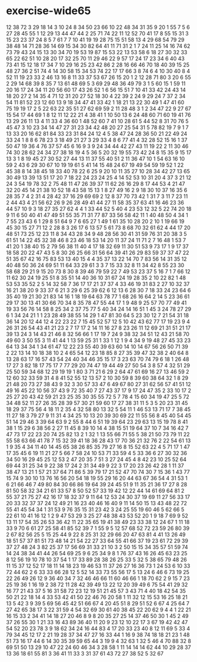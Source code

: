 # exercise-wide65
12
38
72
3
29
18
14
3
10
24
8
34
50
23
66
10
22
48
34
31
35
9
20
1
55
7
5
6
27
28
45
55
1
12
29
13
44
47
44
2
25
71
74
22
11
12
52
70
41
17
8
55
15
31
3
15
23
23
37
24
8
5
7
61
7
7
10
41
19
19
28
75
15
51
58
13
4
29
68
54
79
29
38
48
14
71
28
36
14
69
15
34
30
82
64
41
11
71
31
2
1
7
24
11
25
14
16
74
62
73
79
43
24
15
13
30
34
70
19
53
19
87
15
53
22
13
53
58
6
18
27
30
32
33
65
22
62
51
10
28
20
17
32
25
70
11
29
46
22
9
57
17
24
17
23
34
6
40
43
73
41
15
12
18
17
34
7
10
29
16
25
23
42
86
2
28
16
66
46
70
18
40
39
15
25
48
27
36
2
51
74
4
14
30
58
15
34
53
74
22
17
17
66
3
8
74
6
4
10
30
40
8
4
52
11
19
23
33
2
46
13
16
8
11
33
37
53
67
26
15
20
1
2
12
28
71
80
3
20
6
55
2
29
14
68
39
8
35
7
13
61
48
69
5
3
69
29
48
36
49
79
3
1
5
60
15
1
59
11
20
16
17
24
34
11
20
56
60
17
43
26
52
1
6
56
15
51
7
10
41
33
42
24
43
14
18
20
27
2
14
35
4
71
12
31
20
27
52
18
30
4
22
39
2
24
9
29
24
7
37
2
34
54
11
81
52
23
12
60
13
9
18
34
47
41
33
42
1
18
21
13
22
30
49
1
47
41
60
75
19
19
17
2
5
22
63
22
35
51
27
62
69
59
2
11
28
48
3
1
2
34
47
22
9
27
67
15
54
17
44
69
1
8
12
11
12
22
21
4
38
41
1
10
50
13
6
24
48
60
71
60
19
41
76
13
29
26
11
13
4
11
33
4
36
60
1
48
52
60
7
41
10
28
61
5
44
52
8
31
70
76
5
45
47
3
10
23
34
14
47
27
31
23
34
42
48
20
27
25
54
31
5
78
82
19
7
9
1
7
13
33
20
16
62
81
84
33
23
31
84
24
12
4
5
38
47
24
28
36
50
21
22
49
24
33
24
1
8
8
6
78
23
3
18
49
21
27
3
29
33
4
8
6
77
41
4
32
28
52
15
16
1
37
50
47
19
36
4
76
37
57
45
6
16
9
3
9
24
34
44
42
27
43
11
19
22
2
11
30
46
74
30
28
62
24
34
27
38
18
19
4
5
36
5
20
32
19
55
73
42
24
8
15
35
9
15
17
13
3
1
8
19
45
27
30
52
27
44
13
11
37
55
40
51
2
11
36
47
10
1
54
63
16
10
59
2
43
6
29
30
67
10
19
19
61
5
41
14
15
48
24
67
19
49
54
59
19
52
1
22
45
38
8
14
38
45
18
33
40
78
22
6
25
9
20
10
11
35
27
10
28
34
42
27
13
65
30
49
13
39
13
51
17
20
7
18
22
24
23
24
25
4
14
52
53
10
31
20
4
37
3
21
12
24
3
54
19
78
32
2
75
48
11
47
26
39
37
11
62
26
16
29
8
17
44
53
4
21
47
32
20
45
14
21
38
10
52
18
43
58
15
13
1
8
27
49
16
2
9
18
30
10
37
16
35
6
28
35
7
4
2
31
4
28
42
37
16
29
69
69
2
12
8
37
70
73
42
1
31
7
3
11
7
23
11
2
44
43
4
21
56
62
26
9
26
28
49
41
44
27
11
58
35
37
63
41
16
46
23
36
44
57
10
9
3
18
27
35
27
62
4
4
1
33
44
52
5
40
4
23
53
12
32
5
22
74
20
18
9
11
6
50
40
41
47
49
51
55
35
71
31
77
87
33
56
58
42
11
1
40
48
50
4
34
1
7
55
23
43
6
1
29
8
51
64
9
7
6
65
27
1
49
1
61
35
10
28
20
2
10
1
19
66
19
45
30
15
27
71
12
2
28
8
3
26
17
6
13
57
5
61
73
8
68
70
32
61
62
4
44
17
20
48
51
73
25
12
23
11
8
34
43
28
34
9
48
28
56
30
41
31
59
76
31
20
38
3
5
61
51
14
22
45
32
38
46
8
23
46
18
53
14
20
11
37
24
11
71
2
7
16
48
1
53
7
41
20
1
38
40
15
2
79
56
38
11
40
4
17
18
32
69
11
30
51
53
9
73
17
1
9
17
37
18
58
20
22
47
43
5
8
30
26
25
66
31
56
64
39
41
26
29
83
59
37
37
47
22
51
35
67
42
16
75
83
53
13
40
15
4
4
35
37
13
22
14
70
7
83
56
14
31
35
12
40
48
50
36
24
69
51
11
64
33
29
61
3
3
7
15
33
32
8
11
34
42
8
55
23
30
58
68
29
21
9
15
20
73
8
30
8
39
46
79
59
22
7
49
53
23
37
5
16
7
1
7
66
12
11
62
30
24
19
25
51
8
35
51
14
40
36
10
31
67
24
19
28
35
2
10
22
82
1
48
53
53
35
52
2
5
14
32
58
7
36
17
17
21
37
37
4
33
46
19
31
83
2
27
10
32
37
16
21
38
20
9
33
37
6
21
3
29
6
25
39
62
6
12
13
6
28
30
7
18
33
24
23
64
6
35
40
19
21
30
21
83
14
16
1
18
19
64
63
78
77
1
68
26
16
64
2
14
5
23
36
61
29
17
30
13
41
30
66
70
34
8
35
78
47
55
44
17
1
9
48
9
25
57
70
77
49
41
19
33
56
76
14
58
8
25
34
2
37
75
77
5
40
34
24
14
16
51
1
45
3
24
78
27
29
6
1
34
24
21
1
1
23
28
49
38
55
14
29
1
47
81
30
64
5
23
30
12
7
21
54
31
18
36
14
20
12
44
12
4
22
23
22
7
15
45
52
57
12
5
10
42
43
62
77
17
19
23
9
4
26
31
26
54
43
41
21
23
2
7
17
17
2
14
11
16
27
8
23
26
11
12
69
21
31
51
21
17
39
13
24
3
14
43
21
46
8
32
56
66
1
17
19
7
24
9
38
32
34
51
12
43
21
58
70
49
60
3
50
55
3
11
41
44
1
13
59
25
31
1
33
1
12
1
9
4
34
9
19
48
27
45
33
23
64
13
34
34
1
34
61
47
12
22
23
55
40
39
63
60
14
10
14
67
56
26
50
71
39
2
22
13
14
10
18
38
10
2
4
65
54
12
23
18
85
8
27
35
39
47
32
38
2
40
64
8
13
28
63
17
16
57
43
54
24
40
34
46
35
15
17
3
23
63
70
74
79
6
18
1
26
48
17
27
3
82
18
17
75
17
7
77
29
20
74
47
19
44
49
27
50
54
3
8
57
4
32
51
29
25
50
59
34
68
12
29
19
19
1
80
3
71
21
6
29
2
64
47
61
69
16
27
13
46
59
2
12
60
32
33
59
31
4
8
41
52
55
12
13
57
2
10
30
59
8
39
60
38
64
32
1
8
29
21
48
20
73
27
38
43
9
32
3
30
57
33
47
6
49
67
80
27
31
62
56
57
41
51
12
49
16
45
22
10
56
37
43
9
72
35
40
7
27
43
37
17
9
17
24
47
35
2
33
10
17
2
25
27
20
43
42
59
21
23
25
35
30
35
55
72
5
7
78
4
15
60
34
19
47
25
5
72
34
48
52
11
27
26
35
28
39
57
30
21
59
60
17
27
38
31
11
5
3
5
20
23
31
45
18
29
37
75
56
4
18
11
2
35
4
32
58
80
13
32
5
54
11
1
46
53
13
71
17
7
38
45
11
27
18
3
79
27
9
11
31
4
34
25
10
13
20
39
30
69
22
11
55
56
8
45
40
54
45
51
14
29
46
3
39
64
63
9
2
55
8
44
6
51
19
39
64
23
29
63
13
15
19
78
8
41
38
1
15
29
6
38
56
2
27
11
45
8
39
10
14
4
38
15
51
19
64
37
10
7
34
16
42
7
47
73
17
22
23
20
74
25
82
13
2
1
32
1
13
55
66
71
55
5
38
21
50
73
79
11
22
55
58
63
66
41
78
7
15
32
39
41
18
36
28
43
17
70
36
21
32
76
2
22
54
61
13
1
9
35
4
34
11
40
14
45
65
38
26
85
35
79
27
16
8
15
52
63
22
4
5
71
17
1
47
17
35
45
6
19
11
21
27
5
66
7
58
24
10
53
71
33
59
4
5
33
36
6
27
30
32
36
34
50
16
29
45
25
12
53
2
47
20
35
7
51
3
27
24
45
4
8
42
23
10
25
52
64
69
44
31
25
34
9
22
38
17
24
2
31
34
49
9
22
3
17
20
23
26
42
28
1
11
37
38
47
13
21
1
57
21
37
64
71
86
5
39
79
17
21
52
47
70
74
30
7
15
36
1
43
77
15
74
9
30
10
13
76
16
56
20
54
18
19
55
29
16
20
44
63
67
36
54
4
31
53
1
6
21
66
46
7
49
80
84
30
66
86
19
64
39
24
45
51
9
11
35
21
36
17
27
8
28
81
50
58
32
34
21
61
33
57
8
50
52
57
33
19
42
12
22
44
14
61
69
64
81
2
55
37
21
75
27
42
16
17
18
32
37
9
11
64
12
53
24
30
37
19
69
11
27
56
33
17
20
33
32
37
37
24
12
49
21
16
23
40
46
16
40
9
11
14
50
15
13
43
48
22
72
55
41
45
54
34
1
31
53
9
76
35
15
31
23
42
3
24
25
55
19
60
46
5
62
66
5
22
61
10
41
16
12
1
2
9
47
53
29
3
25
27
48
38
43
53
52
20
1
9
18
7
69
9
52
13
11
17
54
35
26
53
36
42
11
22
35
65
19
41
38
49
23
33
38
12
24
67
1
11
18
33
9
70
6
61
27
25
58
41
85
52
39
7
1
55
9
5
12
57
68
52
72
23
59
26
80
39
2
67
82
56
25
5
15
25
44
9
22
8
25
31
32
29
66
20
47
63
81
4
41
13
26
49
18
51
57
37
81
51
73
48
14
21
54
22
27
33
64
55
41
66
37
19
23
61
72
29
39
37
27
48
24
3
82
25
37
17
56
69
31
33
21
10
3
2
50
15
15
34
35
57
51
59
74
14
24
38
34
41
44
26
54
69
25
9
6
25
34
9
8
1
76
37
43
16
26
45
63
23
25
8
12
56
19
10
78
10
37
54
1
17
33
89
28
38
26
25
33
5
32
5
38
65
79
48
26
11
15
37
12
52
17
18
11
14
18
23
19
46
53
11
37
26
27
16
36
73
1
24
53
6
10
33
72
44
62
2
6
33
33
66
28
12
5
52
14
33
73
55
56
17
5
13
24
6
46
6
73
19
25
22
26
49
26
12
9
36
40
34
7
32
46
46
66
11
60
46
66
1
18
70
62
2
9
15
7
23
25
19
36
1
16
19
2
38
72
11
28
42
39
49
13
22
12
20
39
49
6
75
54
41
29
32
16
77
21
43
37
5
16
31
58
72
23
12
19
51
21
45
57
3
43
71
4
40
18
42
54
35
50
21
22
18
14
4
33
53
42
41
50
22
46
76
20
58
1
11
32
12
15
53
16
25
18
21
13
5
42
3
9
39
5
69
56
45
42
51
66
67
4
20
45
51
8
29
51
52
6
67
4
25
64
7
27
42
65
38
17
3
22
31
59
4
54
32
69
30
61
40
38
45
22
20
62
9
4
4
1
22
21
16
15
33
2
34
41
14
18
27
20
46
8
9
8
20
35
27
25
14
37
46
50
30
1
45
2
49
37
26
55
30
1
21
33
16
43
89
36
40
11
20
9
23
12
10
22
17
3
67
19
42
42
47
54
52
20
23
78
3
9
18
62
34
24
16
44
83
4
17
20
33
23
40
8
12
11
69
5
33
4
79
34
45
12
17
2
21
19
28
37
34
47
27
16
33
44
1
16
9
38
74
18
18
21
23
1
48
51
73
16
17
44
6
14
30
35
39
59
65
44
3
19
9
4
32
63
1
32
5
46
4
70
88
32
8
69
51
50
13
29
10
47
22
24
60
46
34
3
28
58
1
11
14
14
14
62
44
10
29
28
37
13
36
18
61
55
81
3
36
41
11
33
3
31
37
61
43
72
27
38
52
5
32
67
